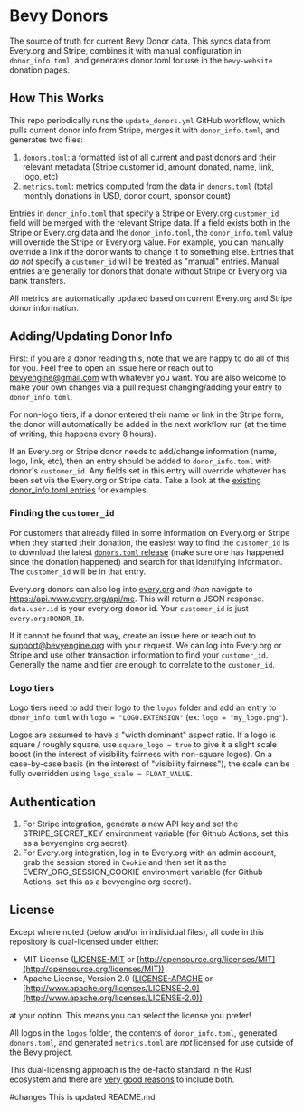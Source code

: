 # Bevy Donors

The source of truth for current Bevy Donor data. This syncs data from Every.org and Stripe, combines it with manual configuration in `donor_info.toml`, and generates donor.toml for use in the `bevy-website` donation pages.

## How This Works

This repo periodically runs the `update_donors.yml` GitHub workflow, which pulls current donor info from Stripe, merges it with `donor_info.toml`, and generates two files:

1. `donors.toml`: a formatted list of all current and past donors and their relevant metadata (Stripe customer id, amount donated, name, link, logo, etc)
2. `metrics.toml`: metrics computed from the data in `donors.toml` (total monthly donations in USD, donor count, sponsor count)

Entries in `donor_info.toml` that specify a Stripe or Every.org `customer_id` field will be merged with the relevant Stripe data. If a field exists both in the Stripe or Every.org data and the `donor_info.toml`, the `donor_info.toml` value will override the Stripe or Every.org value. For example, you can manually override a link if the donor wants to change it to something else. Entries that _do not_ specify a `customer_id` will be treated as "manual" entries. Manual entries are generally for donors that donate without Stripe or Every.org via bank transfers.

All metrics are automatically updated based on current Every.org and Stripe donor information.

## Adding/Updating Donor Info

First: if you are a donor reading this, note that we are happy to do all of this for you. Feel free to open an issue here or reach out to [bevyengine@gmail.com](mailto:bevyengine@gmail.com) with whatever you want. You are also welcome to make your own changes via a pull request changing/adding your entry to `donor_info.toml`.

For non-logo tiers, if a donor entered their name or link in the Stripe form, the donor will automatically be added in the next workflow run (at the time of writing, this happens every 8 hours).

If an Every.org or Stripe donor needs to add/change information (name, logo, link, etc), then an entry should be added to `donor_info.toml` with donor's `customer_id`. Any fields set in this entry will override whatever has been set via the Every.org or Stripe data. Take a look at the [existing donor_info.toml entries](donor_info.toml) for examples.

### Finding the `customer_id`

For customers that already filled in some information on Every.org or Stripe when they started their donation, the easiest way to find the `customer_id` is to download the latest [`donors.toml` release](https://github.com/bevyengine/bevy-donors/releases) (make sure one has happened since the donation happened) and search for that identifying information. The `customer_id` will be in that entry.

Every.org donors can also log into [every.org](https://every.org) and _then_ navigate to <https://api.www.every.org/api/me>. This will return a JSON response. `data.user.id` is your every.org donor id. Your `customer_id` is just `every.org:DONOR_ID`.

If it cannot be found that way, create an issue here or reach out to [support@bevyengine.org](mailto:support@bevyengine.org) with your request. We can log into Every.org or Stripe and use other transaction information to find your `customer_id`. Generally the name and tier are enough to correlate to the `customer_id`.

### Logo tiers

Logo tiers need to add their logo to the `logos` folder and add an entry to `donor_info.toml` with `logo = "LOGO.EXTENSION"` (ex: `logo = "my_logo.png"`).

Logos are assumed to have a "width dominant" aspect ratio. If a logo is square / roughly square, use `square_logo = true` to give it a slight scale boost (in the interest of visibility fairness with non-square logos). On a case-by-case basis (in the interest of "visibility fairness"), the scale can be fully overridden using `logo_scale = FLOAT_VALUE`.

## Authentication

1. For Stripe integration, generate a new API key and set the STRIPE_SECRET_KEY environment variable (for Github Actions, set this as a bevyengine org secret).
2. For Every.org integration, log in to Every.org with an admin account, grab the session stored in `Cookie` and then set it as the EVERY_ORG_SESSION_COOKIE environment variable (for Github Actions, set this as a bevyengine org secret).

## License

Except where noted (below and/or in individual files), all code in this repository is dual-licensed under either:

* MIT License ([LICENSE-MIT](LICENSE-MIT) or [http://opensource.org/licenses/MIT](http://opensource.org/licenses/MIT))
* Apache License, Version 2.0 ([LICENSE-APACHE](LICENSE-APACHE) or [http://www.apache.org/licenses/LICENSE-2.0](http://www.apache.org/licenses/LICENSE-2.0))

at your option.
This means you can select the license you prefer!

All logos in the `logos` folder, the contents of `donor_info.toml`, generated `donors.toml`, and generated `metrics.toml` are _not_ licensed for use outside of the Bevy project. 

This dual-licensing approach is the de-facto standard in the Rust ecosystem and there are [very good reasons](https://github.com/bevyengine/bevy/issues/2373) to include both.

#changes
This is updated README.md